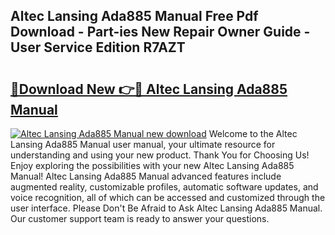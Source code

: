 ## Altec Lansing Ada885 Manual Free Pdf Download - Part-ies New Repair Owner Guide - User Service Edition R7AZT

# <h2><a href="http://bc36953.oget.top/?id=Altec+Lansing+Ada885+Manual">🔗Download New 👉🔴 Altec Lansing Ada885 Manual</a></h2>

[![Altec Lansing Ada885 Manual new download](https://i.imgur.com/5g1atiW.png)](http://bc36953.oget.top/?id=Altec+Lansing+Ada885+Manual)
Welcome to the Altec Lansing Ada885 Manual user manual, your ultimate resource for understanding and using your new product. Thank You for Choosing Us! Enjoy exploring the possibilities with your new Altec Lansing Ada885 Manual! Altec Lansing Ada885 Manual advanced features include augmented reality, customizable profiles, automatic software updates, and voice recognition, all of which can be accessed and customized through the user interface. Please Don't Be Afraid to Ask Altec Lansing Ada885 Manual. Our customer support team is ready to answer your questions.
